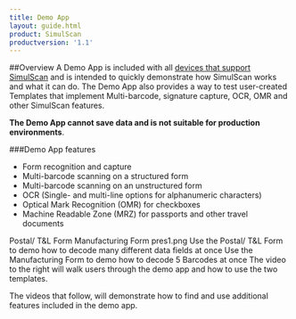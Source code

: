 ```yaml
---
title: Demo App
layout: guide.html
product: SimulScan
productversion: '1.1'
---
```

##Overview
A Demo App is included with all [devices that support SimulScan](../about/#supporteddevices) and is intended to quickly demonstrate how SimulScan works and what it can do. The Demo App also provides a way to test user-created Templates that implement Multi-barcode, signature capture, OCR, OMR and other SimulScan features.

**The Demo App cannot save data and is not suitable for production environments**. 

###Demo App features

* Form recognition and capture
* Multi-barcode scanning on a structured form
* Multi-barcode scanning on an unstructured form
* OCR (Single- and multi-line options for alphanumeric characters)
* Optical Mark Recognition (OMR) for checkboxes
* Machine Readable Zone (MRZ) for passports and other travel documents

<!--
To help users become familiar with the demo app, we've created a video playlist. We've also included several templates for easy use. To give you an idea of the functionality, we've built templates for two forms that should be printed for use with the demo app. By printing the forms, users will get a first hand look at how SimulScan works.
-->

Postal/ T&L Form
Manufacturing Form
pres1.png
Use the Postal/ T&L Form to demo
how to decode many different data fields at once
Use the Manufacturing Form to demo
how to decode 5 Barcodes at once
The video to the right will walk users through the demo app and how to use the two templates.

The videos that follow, will demonstrate how to find and use additional features included in the demo app.
 
